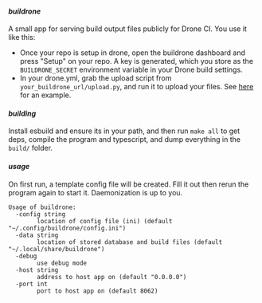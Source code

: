 #### *buildrone*

A small app for serving build output files publicly for Drone CI. You use it like this:
* Once your repo is setup in drone, open the buildrone dashboard and press "Setup" on your repo. A key is generated, which you store as the `BUILDRONE_SECRET` environment variable in your Drone build settings.
* In your drone.yml, grab the upload script from `your_buildrone_url/upload.py`, and run it to upload your files. See [here](https://github.com/hrfee/jfa-go/blob/main/.drone.yml) for an example.

#### *building*
Install esbuild and ensure its in your path, and then run `make all` to get deps, compile the program and typescript, and dump everything in the `build/` folder.

#### *usage*
On first run, a template config file will be created. Fill it out then rerun the program again to start it. Daemonization is up to you.

```
Usage of buildrone:
  -config string
    	location of config file (ini) (default "~/.config/buildrone/config.ini")
  -data string
    	location of stored database and build files (default "~/.local/share/buildrone")
  -debug
    	use debug mode
  -host string
    	address to host app on (default "0.0.0.0")
  -port int
    	port to host app on (default 8062)
```
